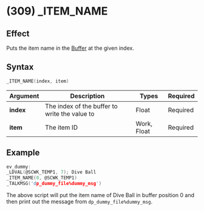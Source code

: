 # (309) _ITEM_NAME

## Effect

Puts the item name in the [Buffer](../../../dictionary/glossary.md#text-output-buffer) at the given index.

## Syntax

```c
_ITEM_NAME(index, item)
```

| Argument | Description | Types | Required |
| - | - | - | - |
| **index** | The index of the buffer to write the value to | Float | Required |
| **item** | The item ID | Work, Float | Required |

## Example

```c
ev_dummy:
_LDVAL(@SCWK_TEMP1, 7); Dive Ball
_ITEM_NAME(0, @SCWK_TEMP1)
_TALKMSG('dp_dummy_file%dummy_msg')
```

The above script will put the item name of Dive Ball in buffer position 0 and then print out the message from `dp_dummy_file%dummy_msg`.
